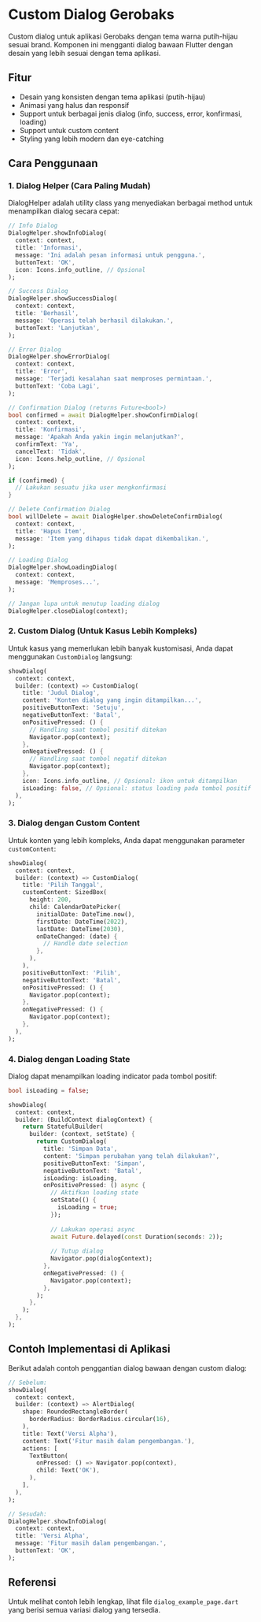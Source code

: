 # Custom Dialog Gerobaks

Custom dialog untuk aplikasi Gerobaks dengan tema warna putih-hijau sesuai brand. Komponen ini mengganti dialog bawaan Flutter dengan desain yang lebih sesuai dengan tema aplikasi.

## Fitur

- Desain yang konsisten dengan tema aplikasi (putih-hijau)
- Animasi yang halus dan responsif
- Support untuk berbagai jenis dialog (info, success, error, konfirmasi, loading)
- Support untuk custom content
- Styling yang lebih modern dan eye-catching

## Cara Penggunaan

### 1. Dialog Helper (Cara Paling Mudah)

DialogHelper adalah utility class yang menyediakan berbagai method untuk menampilkan dialog secara cepat:

```dart
// Info Dialog
DialogHelper.showInfoDialog(
  context: context,
  title: 'Informasi',
  message: 'Ini adalah pesan informasi untuk pengguna.',
  buttonText: 'OK',
  icon: Icons.info_outline, // Opsional
);

// Success Dialog
DialogHelper.showSuccessDialog(
  context: context,
  title: 'Berhasil',
  message: 'Operasi telah berhasil dilakukan.',
  buttonText: 'Lanjutkan',
);

// Error Dialog
DialogHelper.showErrorDialog(
  context: context,
  title: 'Error',
  message: 'Terjadi kesalahan saat memproses permintaan.',
  buttonText: 'Coba Lagi',
);

// Confirmation Dialog (returns Future<bool>)
bool confirmed = await DialogHelper.showConfirmDialog(
  context: context,
  title: 'Konfirmasi',
  message: 'Apakah Anda yakin ingin melanjutkan?',
  confirmText: 'Ya',
  cancelText: 'Tidak',
  icon: Icons.help_outline, // Opsional
);

if (confirmed) {
  // Lakukan sesuatu jika user mengkonfirmasi
}

// Delete Confirmation Dialog
bool willDelete = await DialogHelper.showDeleteConfirmDialog(
  context: context,
  title: 'Hapus Item',
  message: 'Item yang dihapus tidak dapat dikembalikan.',
);

// Loading Dialog
DialogHelper.showLoadingDialog(
  context: context,
  message: 'Memproses...',
);

// Jangan lupa untuk menutup loading dialog
DialogHelper.closeDialog(context);
```

### 2. Custom Dialog (Untuk Kasus Lebih Kompleks)

Untuk kasus yang memerlukan lebih banyak kustomisasi, Anda dapat menggunakan `CustomDialog` langsung:

```dart
showDialog(
  context: context,
  builder: (context) => CustomDialog(
    title: 'Judul Dialog',
    content: 'Konten dialog yang ingin ditampilkan...',
    positiveButtonText: 'Setuju',
    negativeButtonText: 'Batal',
    onPositivePressed: () {
      // Handling saat tombol positif ditekan
      Navigator.pop(context);
    },
    onNegativePressed: () {
      // Handling saat tombol negatif ditekan
      Navigator.pop(context);
    },
    icon: Icons.info_outline, // Opsional: ikon untuk ditampilkan
    isLoading: false, // Opsional: status loading pada tombol positif
  ),
);
```

### 3. Dialog dengan Custom Content

Untuk konten yang lebih kompleks, Anda dapat menggunakan parameter `customContent`:

```dart
showDialog(
  context: context,
  builder: (context) => CustomDialog(
    title: 'Pilih Tanggal',
    customContent: SizedBox(
      height: 200,
      child: CalendarDatePicker(
        initialDate: DateTime.now(),
        firstDate: DateTime(2022),
        lastDate: DateTime(2030),
        onDateChanged: (date) {
          // Handle date selection
        },
      ),
    ),
    positiveButtonText: 'Pilih',
    negativeButtonText: 'Batal',
    onPositivePressed: () {
      Navigator.pop(context);
    },
    onNegativePressed: () {
      Navigator.pop(context);
    },
  ),
);
```

### 4. Dialog dengan Loading State

Dialog dapat menampilkan loading indicator pada tombol positif:

```dart
bool isLoading = false;

showDialog(
  context: context,
  builder: (BuildContext dialogContext) {
    return StatefulBuilder(
      builder: (context, setState) {
        return CustomDialog(
          title: 'Simpan Data',
          content: 'Simpan perubahan yang telah dilakukan?',
          positiveButtonText: 'Simpan',
          negativeButtonText: 'Batal',
          isLoading: isLoading,
          onPositivePressed: () async {
            // Aktifkan loading state
            setState(() {
              isLoading = true;
            });
            
            // Lakukan operasi async
            await Future.delayed(const Duration(seconds: 2));
            
            // Tutup dialog
            Navigator.pop(dialogContext);
          },
          onNegativePressed: () {
            Navigator.pop(context);
          },
        );
      },
    );
  },
);
```

## Contoh Implementasi di Aplikasi

Berikut adalah contoh penggantian dialog bawaan dengan custom dialog:

```dart
// Sebelum:
showDialog(
  context: context,
  builder: (context) => AlertDialog(
    shape: RoundedRectangleBorder(
      borderRadius: BorderRadius.circular(16),
    ),
    title: Text('Versi Alpha'),
    content: Text('Fitur masih dalam pengembangan.'),
    actions: [
      TextButton(
        onPressed: () => Navigator.pop(context),
        child: Text('OK'),
      ),
    ],
  ),
);

// Sesudah:
DialogHelper.showInfoDialog(
  context: context,
  title: 'Versi Alpha',
  message: 'Fitur masih dalam pengembangan.',
  buttonText: 'OK',
);
```

## Referensi

Untuk melihat contoh lebih lengkap, lihat file `dialog_example_page.dart` yang berisi semua variasi dialog yang tersedia.
